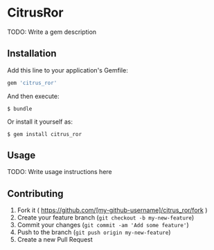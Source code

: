 # CitrusRor

TODO: Write a gem description

## Installation

Add this line to your application's Gemfile:

```ruby
gem 'citrus_ror'
```

And then execute:

    $ bundle

Or install it yourself as:

    $ gem install citrus_ror

## Usage

TODO: Write usage instructions here

## Contributing

1. Fork it ( https://github.com/[my-github-username]/citrus_ror/fork )
2. Create your feature branch (`git checkout -b my-new-feature`)
3. Commit your changes (`git commit -am 'Add some feature'`)
4. Push to the branch (`git push origin my-new-feature`)
5. Create a new Pull Request
